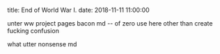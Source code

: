 title: End of World War I.
date: 2018-11-11 11:00:00

unter ww project pages   bacon md    -- of zero use here  other than create fucking confusion

what utter nonsense md
